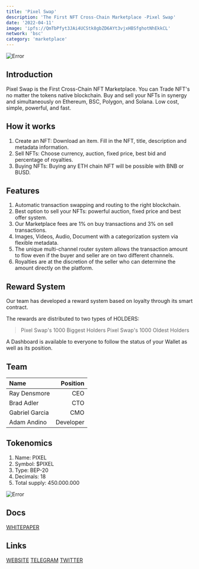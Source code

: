 ```yaml
---
title: 'Pixel Swap'
description: 'The First NFT Cross-Chain Marketplace -Pixel Swap'
date: '2022-04-11'
image: 'ipfs://QmTbPfyt3JAi4UCStk8gbZD6AYt3vjxHBSfghotNhEkkCL'
network: 'bsc'
category: 'marketplace'
---
```


![Error](ipfs://QmdL6GrUiJaa7BQ9kfPGfJsEXgPr34U6oGG8XqK1WNzTkF)

## Introduction

Pixel Swap is the First Cross-Chain NFT Marketplace. You can Trade NFT's no matter the tokens native blockchain. 
Buy and sell your NFTs in synergy and simultaneously on Ethereum, BSC, Polygon, and Solana. Low cost, simple, powerful, and fast.

## How it works

1. Create an NFT: Download an item. Fill in the NFT, title, description and metadata information.
2. Sell NFTs: Choose currency, auction, fixed price, best bid and percentage of royalties.
3. Buying NFTs: Buying any ETH chain NFT will be possible with BNB or BUSD.

## Features

1. Automatic transaction swapping and routing to the right blockchain.
2. Best option to sell your NFTs: powerful auction, fixed price and best offer system.
3. Our Marketplace fees are 1% on buy transactions and 3% on sell transactions.
4. Images, Videos, Audio, Document with a categorization system via flexible metadata.
5. The unique multi-channel router system allows the transaction amount to flow even if the buyer and seller are on two different channels.
6. Royalties are at the discretion of the seller who can determine the amount directly on the platform.


## Reward System

Our team has developed a reward system based on loyalty through its smart contract.

The rewards are distributed to two types of HOLDERS:
> Pixel Swap's 1000 Biggest Holders
> Pixel Swap's 1000 Oldest Holders

A Dashboard is available to everyone to follow the status of your Wallet as well as its position.

## Team

| Name  |  Position |
|:---|---:|
|Ray Densmore| CEO |
|Brad Adler| CTO|
|Gabriel Garcia | CMO|
|Adam Andino| Developer|


## Tokenomics

1. Name: PIXEL
2. Symbol: $PIXEL
3. Type: BEP-20
4. Decimals: 18
5. Total supply: 450.000.000


![Error](ipfs://QmPhajngt1wj79SLxyY6fqxXSfRU4GcUZZ84c8SshKbzsy)

## Docs

[WHITEPAPER](ipfs://QmYXehD6XLtg6DFToKiodDBnkZa51bENJent593u4Y6ZYa)

## Links

[WEBSITE](https://pixel-swap.io/)
[TELEGRAM](https://t.me/pixel_swap)
[TWITTER](https://twitter.com/PixelSwaps)
